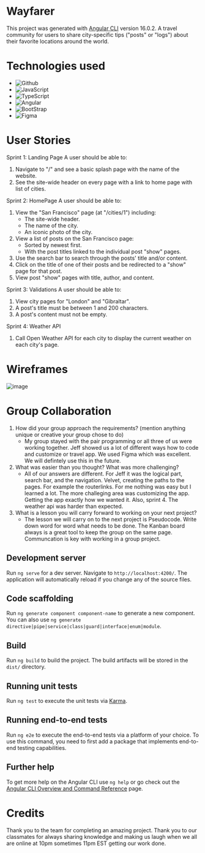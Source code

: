 # Wayfarer

This project was generated with [Angular CLI](https://github.com/angular/angular-cli) version 16.0.2. A travel community for users to share city-specific tips ("posts" or "logs") about their favorite locations around the world.

# Technologies used 
- ![Github](https://img.shields.io/badge/GitHub-100000?style=for-the-badge&logo=github&logoColor=white)
- ![JavaScript](https://img.shields.io/badge/JavaScript-F7DF1E?style=for-the-badge&logo=javascript&logoColor=black)
- ![TypeScript](https://img.shields.io/badge/TypeScript-007ACC?style=for-the-badge&logo=typescript&logoColor=white)
- ![Angular](https://img.shields.io/badge/Angular-DD0031?style=for-the-badge&logo=angular&logoColor=white)
- ![BootStrap](https://img.shields.io/badge/Bootstrap-563D7C?style=for-the-badge&logo=bootstrap&logoColor=white)
- ![Figma](https://img.shields.io/badge/Figma-F24E1E?style=for-the-badge&logo=figma&logoColor=white)

# User Stories 

Sprint 1: Landing Page
A user should be able to:

1. Navigate to "/" and see a basic splash page with the name of the website.
2. See the site-wide header on every page with a link to home page with list of cities.

Sprint 2: HomePage
A user should be able to:

1. View the "San Francisco" page (at "/cities/1") including:
    - The site-wide header.
    - The name of the city.
    - An iconic photo of the city.
2. View a list of posts on the San Francisco page:
    - Sorted by newest first.
    - With the post titles linked to the individual post "show" pages.
3. Use the search bar to search through the posts' title and/or content.
4. Click on the title of one of their posts and be redirected to a "show" page for that post.
5. View post "show" pages with title, author, and content.

Sprint 3: Validations
A user should be able to:

1. View city pages for "London" and "Gibraltar".
2. A post's title must be between 1 and 200 characters.
3. A post's content must not be empty.

Sprint 4: Weather API
1. Call Open Weather API for each city to display the current weather on each city's page.

# Wireframes
![image](https://github.com/pophero110/Wayfarer---Group-Project/assets/124539081/712dd0bd-7934-4ecb-9666-a089650b4281)

# Group Collaboration
1. How did your group approach the requirements? (mention anything unique or creative your group chose to do)
    - My group stayed with the pair programming or all three of us were working together. Jeff showed us a lot of different ways how to code and customize or travel app. We used Figma which was excellent. We will defintely use this in the future. 
2. What was easier than you thought? What was more challenging?
   - All of our answers are different. For Jeff it was the logical part, search bar, and the navigation. Velvet, creating the paths to the pages. For example the routerlinks. For me nothing was easy but I learned a lot.  The more challeging area was customizing the app. Getting the app exactly how we wanted it. Also, sprint 4. The weather api was harder than expected. 
3. What is a lesson you will carry forward to working on your next project?
   - The lesson we will carry on to the next project is Pseudocode. Write down word for word what needs to be done. The Kanban board always is a great tool to keep the group on the same page. Communcation is key with working in a group project. 


## Development server

Run `ng serve` for a dev server. Navigate to `http://localhost:4200/`. The application will automatically reload if you change any of the source files.

## Code scaffolding

Run `ng generate component component-name` to generate a new component. You can also use `ng generate directive|pipe|service|class|guard|interface|enum|module`.

## Build

Run `ng build` to build the project. The build artifacts will be stored in the `dist/` directory.

## Running unit tests

Run `ng test` to execute the unit tests via [Karma](https://karma-runner.github.io).

## Running end-to-end tests

Run `ng e2e` to execute the end-to-end tests via a platform of your choice. To use this command, you need to first add a package that implements end-to-end testing capabilities.

## Further help

To get more help on the Angular CLI use `ng help` or go check out the [Angular CLI Overview and Command Reference](https://angular.io/cli) page.

# Credits 
Thank you to the team for completing an amazing project. Thank you to our classmates for always sharing knowledge and making us laugh when we all are online at 10pm sometimes 11pm EST getting our work done. 
